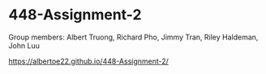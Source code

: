 # 448-Assignment-2
Group members: Albert Truong, Richard Pho, Jimmy Tran, Riley Haldeman, John Luu

https://albertoe22.github.io/448-Assignment-2/
